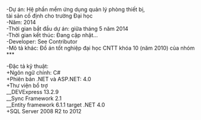 -Dự án: Hệ phần mềm ứng dụng quản lý phòng thiết bị, <br>
tài sản cố định cho trường Đại học<br>
-Năm: 2014<br>
-Thời gian bắt đầu dự án: giữa tháng 5 năm 2014<br>
-Thời gian kết thúc: Đang cập nhật...<br>
-Developer: See Contributor<br>
-Mô tả khác: Đồ án tốt nghiệp đại học CNTT khóa 10 (năm 2010) của nhóm ***<br>

-Đặc tả kỹ thuật:<br>
+Ngôn ngữ chính: C#<br>
+Phiên bản .NET và ASP.NET: 4.0<br>
+Thư viện bổ trợ<br>
__DEVExpress 13.2.9<br>
__Sync Framework 2.1<br>
__Entity framework 6.1.1 target .NET 4.0<br>
+SQL Server 2008 R2 to 2012<br>
